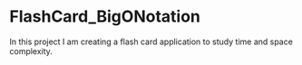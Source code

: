 # FlashCard_BigONotation
In this project I am creating a flash card application to study time and space complexity. 
